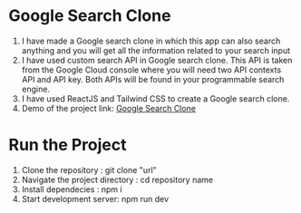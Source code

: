 # Google Search Clone 

1. I have made a Google search clone in which this app can also search anything and you will get all the information
related to your search input
2. I have used custom search API in Google search clone. This API is taken from the Google Cloud console where you
will need two API contexts API and API key. Both APIs will be found in your programmable search engine.
3. I have used ReactJS and Tailwind CSS to create a Google search clone.
4. Demo of the project link: [Google Search Clone](https://google-search-02.netlify.app/)

# Run the Project
1. Clone the repository : git clone "url"
2. Navigate the project directory : cd repository name
3. Install dependecies : npm i
4. Start development server: npm run dev
   
